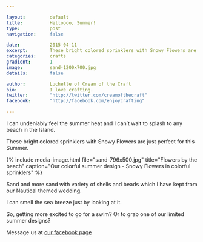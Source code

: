 ```yaml
---

layout:			default
title:  		Helloooo, Summer!
type:			post
navigation: 	false

date:   		2015-04-11
excerpt: 		These bright colored sprinklers with Snowy Flowers are just perfect for this Summer.
categories:		crafts
gradient: 		1
image: 			sand-1200x700.jpg
details:		false

author: 		Luchelle of Cream of the Craft
bio: 			I love crafting.
twitter: 		"http://twitter.com/creamofthecraft"
facebook: 		"http://facebook.com/enjoycrafting"

---
```

I can undeniably feel the summer heat and I can’t wait to splash to any beach in the Island.

These bright colored sprinklers with Snowy Flowers are just perfect for this Summer.

{% include media-image.html file="sand-796x500.jpg" title="Flowers by the beach" caption="Our colorful summer design - Snowy Flowers in colorful sprinklers" %}

Sand and more sand with variety of shells and beads which I have kept from our Nautical
themed wedding.

I can smell the sea breeze just by looking at it. 

So, getting more excited to go for a swim? Or to grab one of our limited summer designs?

Message us at [our facebook page][fb]

[fb]: https://facebook.com/enjoycrafting
